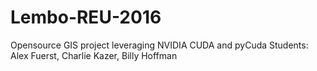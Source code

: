 # Lembo-REU-2016
Opensource GIS project leveraging NVIDIA CUDA and pyCuda
Students: Alex Fuerst, Charlie Kazer, Billy Hoffman
